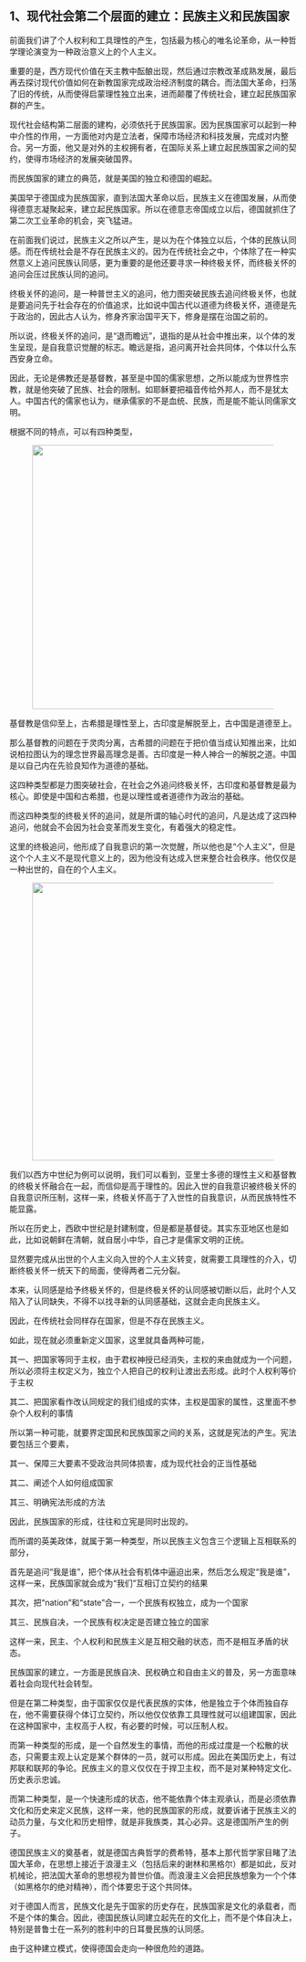 <h2>1、现代社会第二个层面的建立：民族主义和民族国家</h2><p data-pid="0847yD4N">前面我们讲了个人权利和工具理性的产生，包括最为核心的唯名论革命，从一种哲学理论演变为一种政治意义上的个人主义。</p><p data-pid="z3p71d6J">重要的是，西方现代价值在天主教中酝酿出现，然后通过宗教改革成熟发展，最后再去探讨现代价值如何在新教国家完成政治经济制度的耦合。而法国大革命，扫荡了旧的传统，从而使得启蒙理性独立出来，进而颠覆了传统社会，建立起民族国家群的产生。</p><p data-pid="2fV5sdmu">现代社会结构第二层面的建构，必须依托于民族国家。因为民族国家可以起到一种中介性的作用，一方面他对内是立法者，保障市场经济和科技发展，完成对内整合。另一方面，他又是对外的主权拥有者，在国际关系上建立起民族国家之间的契约，使得市场经济的发展突破国界。</p><p data-pid="39pXn15D">而民族国家的建立的典范，就是美国的独立和德国的崛起。</p><p data-pid="QufUs1Ek">美国早于德国成为民族国家，直到法国大革命以后，民族主义在德国发展，从而使得德意志凝聚起来，建立起民族国家。所以在德意志帝国成立以后，德国就抓住了第二次工业革命的机会，突飞猛进。</p><p data-pid="QZLVphrf">在前面我们说过，民族主义之所以产生，是以为在个体独立以后，个体的民族认同感。而在传统社会是不存在民族主义的。因为在传统社会之中，个体除了在一种实然意义上追问民族认同感，更为重要的是他还要寻求一种终极关怀，而终极关怀的追问会压过民族认同的追问。</p><p data-pid="XihzvD9A">终极关怀的追问，是一种普世主义的追问，他力图突破民族去追问终极关怀，也就是要追问先于社会存在的价值追求，比如说中国古代以道德为终极关怀，道德是先于政治的，因此古人认为，修身齐家治国平天下，修身是摆在治国之前的。</p><p data-pid="y_qsVVJN">所以说，终极关怀的追问，是“退而瞻远”，退指的是从社会中推出来，以个体的发生呈现，是自我意识觉醒的标志。瞻远是指，追问离开社会共同体，个体以什么东西安身立命。</p><p data-pid="tTiSmVIu">因此，无论是佛教还是基督教，甚至是中国的儒家思想，之所以能成为世界性宗教，就是他突破了民族、社会的限制。如耶稣要把福音传给外邦人，而不是犹太人。中国古代的儒家也认为，继承儒家的不是血统、民族，而是能不能认同儒家文明。</p><p data-pid="KuB47RzV">根据不同的特点，可以有四种类型，</p><figure data-size="normal"><img src="https://pic1.zhimg.com/v2-7b217efdbec309b5605c01d8adf815c8_720w.jpg?source=d16d100b" data-caption="" data-size="normal" data-rawwidth="463" data-rawheight="151" class="origin_image zh-lightbox-thumb" width="463" data-original="https://picx.zhimg.com/v2-7b217efdbec309b5605c01d8adf815c8_720w.jpg?source=d16d100b"></figure><p data-pid="zk3fwd24">基督教是信仰至上，古希腊是理性至上，古印度是解脱至上，古中国是道德至上。</p><p data-pid="324TEs4T">那么基督教的问题在于灵肉分离，古希腊的问题在于把价值当成认知推出来，比如说柏拉图认为的理念世界最高理念是善。古印度是一种人神合一的解脱之道。中国是以自己内在先验良知作为道德的基础。</p><p data-pid="EVDSoQNB">这四种类型都是力图突破社会，在社会之外追问终极关怀，古印度和基督教是最为核心。即使是中国和古希腊，也是以理性或者道德作为政治的基础。</p><p data-pid="9-5fOD8X">而这四种类型的终极关怀的追问，就是所谓的轴心时代的追问，凡是达成了这四种追问，他就会不会因为社会变革而发生变化，有着强大的稳定性。</p><p data-pid="RiH54zTy">这里的终极追问，他形成了自我意识的第一次觉醒，所以他也是“个人主义”，但是这个个人主义不是现代意义上的，因为他没有达成入世来整合社会秩序。他仅仅是一种出世的，自在的个人主义。</p><figure data-size="normal"><img src="https://pic1.zhimg.com/v2-007e47568bfda796fe15a122efeb025f_720w.jpg?source=d16d100b" data-caption="" data-size="normal" data-rawwidth="487" data-rawheight="321" class="origin_image zh-lightbox-thumb" width="487" data-original="https://pic1.zhimg.com/v2-007e47568bfda796fe15a122efeb025f_720w.jpg?source=d16d100b"></figure><p data-pid="xQdQLEod">我们以西方中世纪为例可以说明，我们可以看到，亚里士多德的理性主义和基督教的终极关怀融合在一起，而信仰是高于理性的。因此入世的自我意识被终极关怀的自我意识所压制，这样一来，终极关怀高于了入世性的自我意识，从而民族特性不能显露。</p><p data-pid="wbmJMqrO">所以在历史上，西欧中世纪是封建制度，但是都是基督徒。其实东亚地区也是如此，比如说朝鲜在清朝，就自居小中华，自己才是儒家文明的正统。</p><p data-pid="4vojYLDo">显然要完成从出世的个人主义向入世的个人主义转变，就需要工具理性的介入，切断终极关怀一统天下的局面，使得两者二元分裂。</p><p data-pid="-aizONww">本来，认同感是给予终极关怀的，但是终极关怀的认同感被切断以后，此时个人又陷入了认同缺失，不得不以找寻新的认同感基础，这就会走向民族主义。</p><p data-pid="nHT-OuwB">因此，在传统社会同样存在国家，但是不存在民族主义。</p><p data-pid="y3nJsGxB">如此，现在就必须重新定义国家，这里就具备两种可能，</p><p data-pid="B0RARYHA">其一、把国家等同于主权，由于君权神授已经消失，主权的来由就成为一个问题，所以必须将主权定义为，独立个人把自己的权利让渡出去形成。此时个人权利等价于主权</p><p data-pid="pYOIec1s">其二、把国家看作改认同规定的我们组成的实体，主权是国家的属性，这里面不参杂个人权利的事情</p><p data-pid="TnwXmdxM">所以第一种可能，就要界定国民和民族国家之间的关系，这就是宪法的产生。宪法要包括三个要素，</p><p data-pid="gK62l0-d">其一、保障三大要素不受政治共同体损害，成为现代社会的正当性基础</p><p data-pid="hyF_7jS-">其二、阐述个人如何组成国家</p><p data-pid="avy9krH1">其三、明确宪法形成的方法</p><p data-pid="KbK4aUzX">因此，民族国家的形成，往往和立宪是同时出现的。</p><p data-pid="4TD6wAKf">而所谓的英美政体，就属于第一种类型，所以民族主义包含三个逻辑上互相联系的部分，</p><p data-pid="33Qy-HB1">首先是追问“我是谁”，把个体从社会有机体中逼迫出来，然后怎么规定“我是谁”，这样一来，民族国家就会成为“我们”互相订立契约的结果</p><p data-pid="47k-DhKk">其次，把“nation”和“state”合一，一个民族有权独立，成为一个国家</p><p data-pid="vUQgoN7m">其三、民族自决，一个民族有权决定是否建立独立的国家</p><p data-pid="881C_G76">这样一来，民主、个人权利和民族主义是互相交融的状态，而不是相互矛盾的状态。</p><p data-pid="FsE13LrG">民族国家的建立，一方面是民族自决、民权确立和自由主义的普及，另一方面意味着社会向现代社会转型。</p><p data-pid="az4vPrQs">但是在第二种类型，由于国家仅仅是代表民族的实体，他是独立于个体而独自存在，他不需要获得个体订立契约，所以他仅仅依靠工具理性就可以组建国家，因此在这种国家中，主权高于人权，有必要的时候，可以压制人权。</p><p data-pid="Ce_ol00D">而第一种类型的形成，是一个自然发生的事情，而他的形成过度是一个松散的状态，只需要主观上认定是某个群体的一员，就可以形成。因此在美国历史上，有过邦联和联邦的争论。民族主义的意义仅仅在于捍卫主权，而不是对某种特定文化、历史表示忠诚。</p><p data-pid="sNTTovqU">而第二种类型，是一个快速形成的状态，他不能依靠个体主观承认，而是必须依靠文化和历史来定义民族，这样一来，他的民族国家的形成，就要诉诸于民族主义的动员力量，与文化和历史相悖，就是非我族类，其心必异。这是德国所产生的例子。</p><p data-pid="CzcdN1e1">德国民族主义的奠基者，就是德国古典哲学的费希特，基本上那代哲学家目睹了法国大革命，在思想上接近于浪漫主义（包括后来的谢林和黑格尔）都是如此，反对机械论，把法国大革命的思想视为普世价值。而浪漫主义会把民族想象为一个个体（如黑格尔的绝对精神），而个体要忠于这个共同体。</p><p data-pid="SYO_JRZE">对于德国人而言，民族文化是先于国家的历史存在，民族国家是文化的承载者，而不是个体的集合。因此，德国民族认同建立起先在的文化上，而不是个体自决上，特别是普鲁士在一系列的胜利中的日耳曼民族的认同感。</p><p data-pid="xOoaFo7o">由于这种建立模式，使得德国会走向一种很危险的道路。</p><p></p><p></p>